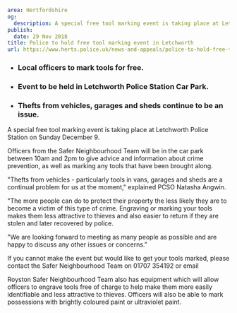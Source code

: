 ```yaml
area: Hertfordshire
og:
  description: A special free tool marking event is taking place at Letchworth Police Station on Sunday December 9.
publish:
  date: 29 Nov 2018
title: Police to hold free tool marking event in Letchworth
url: https://www.herts.police.uk/news-and-appeals/police-to-hold-free-tool-marking-event-in-letchworth-2153G
```

* ### Local officers to mark tools for free.

 * ### Event to be held in Letchworth Police Station Car Park.

 * ### Thefts from vehicles, garages and sheds continue to be an issue.

A special free tool marking event is taking place at Letchworth Police Station on Sunday December 9.

Officers from the Safer Neighbourhood Team will be in the car park between 10am and 2pm to give advice and information about crime prevention, as well as marking any tools that have been brought along.

"Thefts from vehicles - particularly tools in vans, garages and sheds are a continual problem for us at the moment," explained PCSO Natasha Angwin.

"The more people can do to protect their property the less likely they are to become a victim of this type of crime. Engraving or marking your tools makes them less attractive to thieves and also easier to return if they are stolen and later recovered by police.

"We are looking forward to meeting as many people as possible and are happy to discuss any other issues or concerns."

If you cannot make the event but would like to get your tools marked, please contact the Safer Neighbourhood Team on 01707 354192 or email

Royston Safer Neighbourhood Team also has equipment which will allow officers to engrave tools free of charge to help make them more easily identifiable and less attractive to thieves. Officers will also be able to mark possessions with brightly coloured paint or ultraviolet paint.
